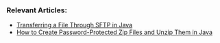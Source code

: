 
### Relevant Articles: 

- [Transferring a File Through SFTP in Java](https://www.baeldung.com/java-file-sftp)
- [How to Create Password-Protected Zip Files and Unzip Them in Java](https://www.baeldung.com/java-password-protected-zip-unzip)

